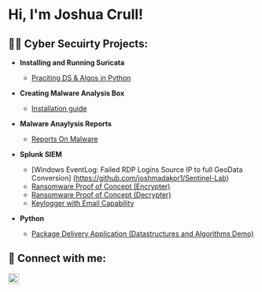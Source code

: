 <h1>Hi, I'm Joshua Crull! <br/><Cyber Security Analyst</a> </h1>

<h2>👨‍💻 Cyber Secuirty Projects:</h2>

- <b>Installing and Running Suricata </b>
  - [Praciting DS & Algos in Python](https://github.com/joshmadakor1/Algorithms-Practice)
- <b>Creating Malware Analysis Box</b>
  - [Installation guide](https://github.com/joshuacrull/MalwareAnalysisLab)
- <b>Malware Anaylysis Reports</b>
  - [Reports On Malware](https://github.com/joshuacrull/Malware-Analysis-Reports)

- <b>Splunk SIEM</b>
  - [Windows EventLog: Failed RDP Logins Source IP to full GeoData Conversion] (https://github.com/joshmadakor1/Sentinel-Lab)
  - [Ransomware Proof of Concept (Encrypter)](https://github.com/joshmadakor1/EncrypterPOC)
  - [Ransomware Proof of Concept (Decrypter)](https://github.com/joshmadakor1/DecrypterPOC)
  - [Keylogger with Email Capability](https://github.com/joshmadakor1/Key-Logger-With-Email)
- <b>Python</b>
  - [Package Delivery Application (Datastructures and Algorithms Demo)](https://github.com/joshmadakor1/Package-Delivery-Pathfinding-Algorithm)


<h2> 🤳 Connect with me:</h2>

[<img align="left" alt="JoshMadakor | LinkedIn" width="22px" src="https://cdn.jsdelivr.net/npm/simple-icons@v3/icons/linkedin.svg" />][linkedin]


[linkedin]: https://linkedin.com/in/josh


